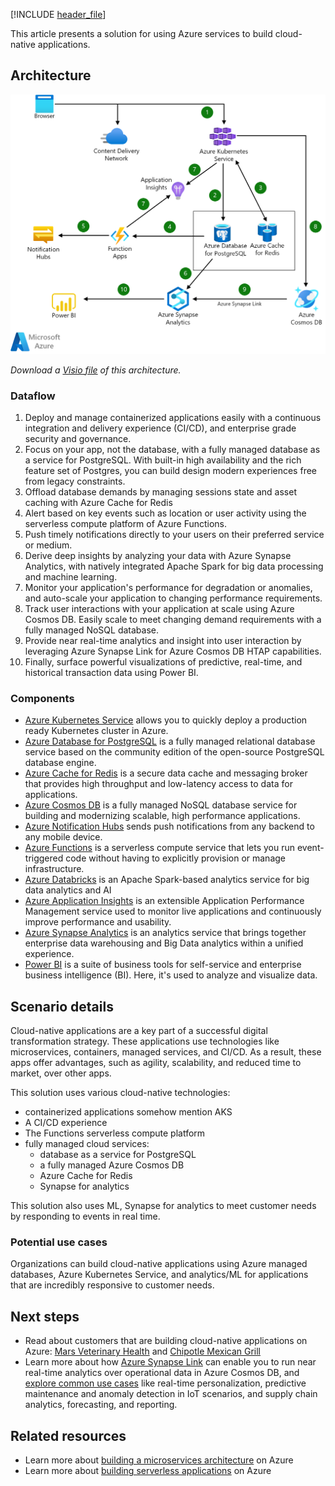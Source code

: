[!INCLUDE [header_file](../../../includes/sol-idea-header.md)]

This article presents a solution for using Azure services to build cloud-native applications.

## Architecture

![Diagram  showing cloud native application data flow with Azure Cosmos DB, Azure Database for PostgreSQL and Azure Cache for Redis.](../media/cloud-native-apps.png)

*Download a [Visio file](https://arch-center.azureedge.net/cloud-native-apps.vsdx) of this architecture.*

### Dataflow

1. Deploy and manage containerized applications easily with a continuous integration and delivery experience (CI/CD), and enterprise grade security and governance.
1. Focus on your app, not the database, with a fully managed database as a service for PostgreSQL. With built-in high availability and the rich feature set of Postgres, you can build design modern experiences free from legacy constraints.
1. Offload database demands by managing sessions state and asset caching with Azure Cache for Redis
1. Alert based on key events such as location or user activity using the serverless compute platform of Azure Functions.
1. Push timely notifications directly to your users on their preferred service or medium.
1. Derive deep insights by analyzing your data with Azure Synapse Analytics, with natively integrated Apache Spark for big data processing and machine learning.
1. Monitor your application's performance for degradation or anomalies, and auto-scale your application to changing performance requirements.
1. Track user interactions with your application at scale using Azure Cosmos DB. Easily scale to meet changing demand requirements with a fully managed NoSQL database.
1. Provide near real-time analytics and insight into user interaction by leveraging Azure Synapse Link for Azure Cosmos DB HTAP capabilities.
1. Finally, surface powerful visualizations of predictive, real-time, and historical transaction data using Power BI.

### Components

- [Azure Kubernetes Service](/azure/aks/intro-kubernetes) allows you to quickly deploy a production ready Kubernetes cluster in Azure.
- [Azure Database for PostgreSQL](/azure/postgresql/overview) is a fully managed relational database service based on the community edition of the open-source PostgreSQL database engine.
- [Azure Cache for Redis](/azure/azure-cache-for-redis/cache-overview) is a secure data cache and messaging broker that provides high throughput and low-latency access to data for applications.
- [Azure Cosmos DB](/azure/cosmos-db/introduction) is a fully managed NoSQL database service for building and modernizing scalable, high performance applications.
- [Azure Notification Hubs](/azure/notification-hubs/notification-hubs-push-notification-overview) sends push notifications from any backend to any mobile device.
- [Azure Functions](/azure/azure-functions/functions-overview) is a serverless compute service that lets you run event-triggered code without having to explicitly provision or manage infrastructure.
- [Azure Databricks](/azure/databricks/scenarios/what-is-azure-databricks) is an Apache Spark-based analytics service for big data analytics and AI
- [Azure Application Insights](/azure/azure-monitor/app/app-insights-overview) is an extensible Application Performance Management service used to monitor live applications and continuously improve performance and usability.
- [Azure Synapse Analytics](/azure/synapse-analytics/sql-data-warehouse/sql-data-warehouse-overview-what-is) is an analytics service that brings together enterprise data warehousing and Big Data analytics within a unified experience.
- [Power BI](/power-bi/fundamentals/power-bi-overview) is a suite of business tools for self-service and enterprise business intelligence (BI). Here, it's used to analyze and visualize data.

## Scenario details

Cloud-native applications are a key part of a successful digital transformation strategy. These applications use technologies like microservices, containers, managed services, and CI/CD. As a result, these apps offer advantages, such as agility, scalability, and reduced time to market, over other apps.

This solution uses various cloud-native technologies:

- containerized applications somehow mention AKS
- A CI/CD experience
- The Functions serverless compute platform
- fully managed cloud services:
  - database as a service for PostgreSQL
  - a fully managed Azure Cosmos DB
  - Azure Cache for Redis
  - Synapse for analytics

This solution also uses ML, Synapse for analytics to meet customer needs by responding to events in real time.


### Potential use cases

Organizations can build cloud-native applications using Azure managed databases, Azure Kubernetes Service, and analytics/ML for applications that are incredibly responsive to customer needs.

## Next steps

- Read about customers that are building cloud-native applications on Azure: [Mars Veterinary Health](https://customers.microsoft.com/story/815549-pet-care-leader-turns-monolith-app-into-a-global-distributed-solution-on-azure) and [Chipotle Mexican Grill](https://customers.microsoft.com/story/787157-chipotle-retailers-azure)
- Learn more about how [Azure Synapse Link](/azure/cosmos-db/synapse-link) can enable you to run near real-time analytics over operational data in Azure Cosmos DB, and [explore common use cases](/azure/cosmos-db/synapse-link-use-cases) like real-time personalization, predictive maintenance and anomaly detection in IoT scenarios, and supply chain analytics, forecasting, and reporting.

## Related resources

- Learn more about [building a microservices architecture](../../microservices/index.yml) on Azure
- Learn more about [building serverless applications](../../serverless/code.yml) on Azure
